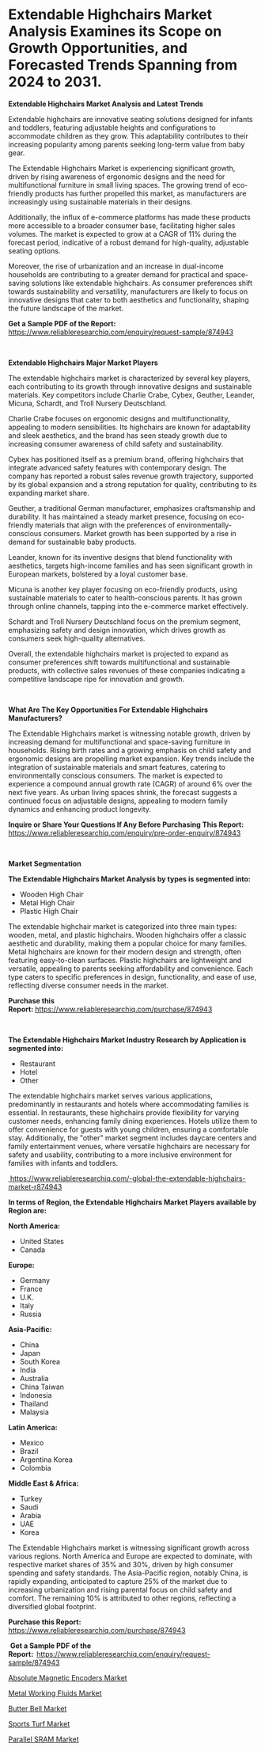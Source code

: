 <p><h1>Extendable Highchairs Market Analysis Examines its Scope on Growth Opportunities, and Forecasted Trends Spanning from 2024 to 2031.</h1></p><p><strong>Extendable Highchairs Market Analysis and Latest Trends</strong></p>
<p><p>Extendable highchairs are innovative seating solutions designed for infants and toddlers, featuring adjustable heights and configurations to accommodate children as they grow. This adaptability contributes to their increasing popularity among parents seeking long-term value from baby gear.</p><p>The Extendable Highchairs Market is experiencing significant growth, driven by rising awareness of ergonomic designs and the need for multifunctional furniture in small living spaces. The growing trend of eco-friendly products has further propelled this market, as manufacturers are increasingly using sustainable materials in their designs. </p><p>Additionally, the influx of e-commerce platforms has made these products more accessible to a broader consumer base, facilitating higher sales volumes. The market is expected to grow at a CAGR of 11% during the forecast period, indicative of a robust demand for high-quality, adjustable seating options. </p><p>Moreover, the rise of urbanization and an increase in dual-income households are contributing to a greater demand for practical and space-saving solutions like extendable highchairs. As consumer preferences shift towards sustainability and versatility, manufacturers are likely to focus on innovative designs that cater to both aesthetics and functionality, shaping the future landscape of the market.</p></p>
<p><strong>Get a Sample PDF of the Report:&nbsp;</strong> <a href="https://www.reliableresearchiq.com/enquiry/request-sample/874943">https://www.reliableresearchiq.com/enquiry/request-sample/874943</a></p>
<p>&nbsp;</p>
<p><strong>Extendable Highchairs Major Market Players</strong></p>
<p><p>The extendable highchairs market is characterized by several key players, each contributing to its growth through innovative designs and sustainable materials. Key competitors include Charlie Crabe, Cybex, Geuther, Leander, Micuna, Schardt, and Troll Nursery Deutschland.</p><p>Charlie Crabe focuses on ergonomic designs and multifunctionality, appealing to modern sensibilities. Its highchairs are known for adaptability and sleek aesthetics, and the brand has seen steady growth due to increasing consumer awareness of child safety and sustainability.</p><p>Cybex has positioned itself as a premium brand, offering highchairs that integrate advanced safety features with contemporary design. The company has reported a robust sales revenue growth trajectory, supported by its global expansion and a strong reputation for quality, contributing to its expanding market share.</p><p>Geuther, a traditional German manufacturer, emphasizes craftsmanship and durability. It has maintained a steady market presence, focusing on eco-friendly materials that align with the preferences of environmentally-conscious consumers. Market growth has been supported by a rise in demand for sustainable baby products.</p><p>Leander, known for its inventive designs that blend functionality with aesthetics, targets high-income families and has seen significant growth in European markets, bolstered by a loyal customer base.</p><p>Micuna is another key player focusing on eco-friendly products, using sustainable materials to cater to health-conscious parents. It has grown through online channels, tapping into the e-commerce market effectively.</p><p>Schardt and Troll Nursery Deutschland focus on the premium segment, emphasizing safety and design innovation, which drives growth as consumers seek high-quality alternatives.</p><p>Overall, the extendable highchairs market is projected to expand as consumer preferences shift towards multifunctional and sustainable products, with collective sales revenues of these companies indicating a competitive landscape ripe for innovation and growth.</p></p>
<p>&nbsp;</p>
<p><strong>What Are The Key Opportunities For Extendable Highchairs Manufacturers?</strong></p>
<p><p>The Extendable Highchairs market is witnessing notable growth, driven by increasing demand for multifunctional and space-saving furniture in households. Rising birth rates and a growing emphasis on child safety and ergonomic designs are propelling market expansion. Key trends include the integration of sustainable materials and smart features, catering to environmentally conscious consumers. The market is expected to experience a compound annual growth rate (CAGR) of around 6% over the next five years. As urban living spaces shrink, the forecast suggests a continued focus on adjustable designs, appealing to modern family dynamics and enhancing product longevity.</p></p>
<p><strong>Inquire or Share Your Questions If Any Before Purchasing This Report:</strong> <a href="https://www.reliableresearchiq.com/enquiry/pre-order-enquiry/874943">https://www.reliableresearchiq.com/enquiry/pre-order-enquiry/874943</a></p>
<p>&nbsp;</p>
<p><strong>Market Segmentation</strong></p>
<p><strong>The Extendable Highchairs Market Analysis by types is segmented into:</strong></p>
<p><ul><li>Wooden High Chair</li><li>Metal High Chair</li><li>Plastic High Chair</li></ul></p>
<p><p>The extendable highchair market is categorized into three main types: wooden, metal, and plastic highchairs. Wooden highchairs offer a classic aesthetic and durability, making them a popular choice for many families. Metal highchairs are known for their modern design and strength, often featuring easy-to-clean surfaces. Plastic highchairs are lightweight and versatile, appealing to parents seeking affordability and convenience. Each type caters to specific preferences in design, functionality, and ease of use, reflecting diverse consumer needs in the market.</p></p>
<p><strong>Purchase this Report:&nbsp;</strong><a href="https://www.reliableresearchiq.com/purchase/874943">https://www.reliableresearchiq.com/purchase/874943</a></p>
<p>&nbsp;</p>
<p><strong>The Extendable Highchairs Market Industry Research by Application is segmented into:</strong></p>
<p><ul><li>Restaurant</li><li>Hotel</li><li>Other</li></ul></p>
<p><p>The extendable highchairs market serves various applications, predominantly in restaurants and hotels where accommodating families is essential. In restaurants, these highchairs provide flexibility for varying customer needs, enhancing family dining experiences. Hotels utilize them to offer convenience for guests with young children, ensuring a comfortable stay. Additionally, the "other" market segment includes daycare centers and family entertainment venues, where versatile highchairs are necessary for safety and usability, contributing to a more inclusive environment for families with infants and toddlers.</p></p>
<p><a href="https://www.reliableresearchiq.com/-global-the-extendable-highchairs-market-r874943">&nbsp;https://www.reliableresearchiq.com/-global-the-extendable-highchairs-market-r874943</a></p>
<p><strong>In terms of Region, the Extendable Highchairs Market Players available by Region are:</strong></p>
<p>
    <p> <strong> North America: </strong>
        <ul>
            <li>United States</li>
            <li>Canada</li>
        </ul>
        </p> 
    <p> <strong> Europe: </strong>
        <ul>
            <li>Germany</li>
            <li>France</li>
            <li>U.K.</li>
            <li>Italy</li>
            <li>Russia</li>
        </ul>
        </p> 
    <p> <strong> Asia-Pacific: </strong>
        <ul>
            <li>China</li>
            <li>Japan</li>
            <li>South Korea</li>
            <li>India</li>
            <li>Australia</li>
            <li>China Taiwan</li>
            <li>Indonesia</li>
            <li>Thailand</li>
            <li>Malaysia</li>
        </ul>
        </p> 
    <p> <strong> Latin America: </strong>
        <ul>
            <li>Mexico</li>
            <li>Brazil</li>
            <li>Argentina Korea</li>
            <li>Colombia</li>
        </ul>
        </p> 
    <p> <strong> Middle East & Africa: </strong>
        <ul>
            <li>Turkey</li>
            <li>Saudi</li>
            <li>Arabia</li>
            <li>UAE</li>
            <li>Korea</li>
        </ul>
    </p>
    </p>
<p><p>The Extendable Highchairs market is witnessing significant growth across various regions. North America and Europe are expected to dominate, with respective market shares of 35% and 30%, driven by high consumer spending and safety standards. The Asia-Pacific region, notably China, is rapidly expanding, anticipated to capture 25% of the market due to increasing urbanization and rising parental focus on child safety and comfort. The remaining 10% is attributed to other regions, reflecting a diversified global footprint.</p></p>
<p><strong>Purchase this Report: </strong><a href="https://www.reliableresearchiq.com/purchase/874943">https://www.reliableresearchiq.com/purchase/874943</a></p>
<p>&nbsp;<strong>Get a Sample PDF of the Report:&nbsp;&nbsp;</strong><a href="https://www.reliableresearchiq.com/enquiry/request-sample/874943">https://www.reliableresearchiq.com/enquiry/request-sample/874943</a></p>
<p><strong></strong></p>
<p><p><a href="https://medium.com/@minervawunsch/the-global-market-overview-of-the-absolute-magnetic-encoders-market-provides-a-unique-perspective-6d087f742948">Absolute Magnetic Encoders Market</a></p><p><a href="https://issuu.com/reportprime-2/docs/metal-working-fluids-market-size-20_221dfa675c7b71">Metal Working Fluids Market</a></p><p><a href="https://www.linkedin.com/pulse/why-should-you-invest-butter-bell-market-trends-leading-products-6czuc?trackingId=SdriVLJtTou702GDg15CEg%3D%3D">Butter Bell Market</a></p><p><a href="https://issuu.com/reportprime-2/docs/sports-turf-market-size-2030.pptx_c899e84b6a4a88">Sports Turf Market</a></p><p><a href="https://medium.com/@minervawunsch/the-parallel-sram-market-has-grown-significantly-as-a-result-of-several-important-causes-c21c2881a10f?postPublishedType=initial">Parallel SRAM Market</a></p></p>